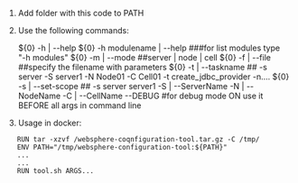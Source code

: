 1) Add folder with this code to PATH
2) Use the following commands:



    ${0} -h | --help
    ${0} -h modulename | --help ###for list modules type "-h modules"
    ${0} -m | --mode ##server | node | cell
    ${0} -f | --file ##specify the filename with parameters
    ${0} -t | --taskname ## -s server -S server1 -N Node01 -C Cell01 -t create_jdbc_provider -n....
    ${0} -s | --set-scope ## -s server server1
    -S | --ServerName
    -N | --NodeName
    -C | --CellName
    --DEBUG #for debug mode ON use it BEFORE all args in command line

3) Usage in docker:

```COPY websphere-configuration-tool.tar.gz /
   RUN tar -xzvf /websphere-coqnfiguration-tool.tar.gz -C /tmp/
   ENV PATH="/tmp/websphere-configuration-tool:${PATH}"
   ...
   ...
   RUN tool.sh ARGS...
```
